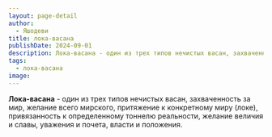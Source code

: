 ```yaml
---
layout: page-detail
author:
  - Яшодеви
title: лока-васана
publishDate: 2024-09-01
description: Лока-васана - один из трех типов нечистых васан, захваченность за мир, желание всего мирского, притяжение к конкретному миру (локе), привязанность к определенному тоннелю реальности, желание величия и славы, уважения и почета, власти и положения.
tags:
  - лока-васана
image:
---
```

**Лока-васана** - один из трех типов нечистых васан, захваченность за мир, желание всего мирского, притяжение к конкретному миру (локе), привязанность к определенному тоннелю реальности, желание величия и славы, уважения и почета, власти и положения.

